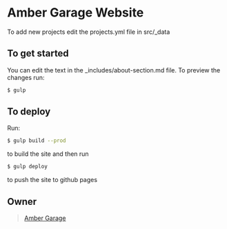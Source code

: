 # Amber Garage Website

To add new projects edit the projects.yml file in src/_data

## To get started

You can edit the text in the _includes/about-section.md file. To preview the changes run:
```sh
$ gulp 
```

## To deploy 

Run:

```sh
$ gulp build --prod
```
to build the site and then run

```sh
$ gulp deploy
```

to push the site to github pages

## Owner

> [Amber Garage](https://esimonian.github.io/ambergarage_website)
